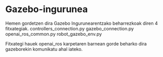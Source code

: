 # Gazebo-ingurunea
Hemen gordetzen dira Gazebo Ingurunearentzako beharrezkoak diren 4 fitxategiak.
  controllers_connection.py
  gazebo_connection.py
  openai_ros_common.py
  robot_gazebo_env.py

Fitxategi hauek openai_ros karpetaren barnean gorde beharko dira gazeborekin komunikatu ahal iateko. 
